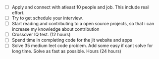 - [ ] Apply and connect with atleast 10 people and job. This include real effort.
- [ ] Try to get schedule your interview.
- [ ] Start reading and contributing to a open source projects, so that i can increase my knowledge about contribution
- [ ] Crossover IQ test. (12 hours)
- [ ] Spend time in completing code for the jit website and apps
- [ ] Solve 35 medium leet code problem. Add some easy if cant solve for long time. Solve as fast as possible. Hours (24 hours)